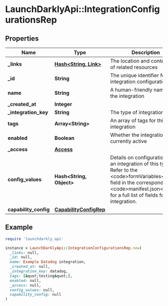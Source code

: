 # LaunchDarklyApi::IntegrationConfigurationsRep

## Properties

| Name | Type | Description | Notes |
| ---- | ---- | ----------- | ----- |
| **_links** | [**Hash&lt;String, Link&gt;**](Link.md) | The location and content type of related resources |  |
| **_id** | **String** | The unique identifier for this integration configuration |  |
| **name** | **String** | A human-friendly name for the integration |  |
| **_created_at** | **Integer** |  | [optional] |
| **_integration_key** | **String** | The type of integration | [optional] |
| **tags** | **Array&lt;String&gt;** | An array of tags for this integration | [optional] |
| **enabled** | **Boolean** | Whether the integration is currently active | [optional] |
| **_access** | [**Access**](Access.md) |  | [optional] |
| **config_values** | **Hash&lt;String, Object&gt;** | Details on configuration for an integration of this type. Refer to the &lt;code&gt;formVariables&lt;/code&gt; field in the corresponding &lt;code&gt;manifest.json&lt;/code&gt; for a full list of fields for each integration. | [optional] |
| **capability_config** | [**CapabilityConfigRep**](CapabilityConfigRep.md) |  | [optional] |

## Example

```ruby
require 'launchdarkly_api'

instance = LaunchDarklyApi::IntegrationConfigurationsRep.new(
  _links: null,
  _id: null,
  name: Example Datadog integration,
  _created_at: null,
  _integration_key: datadog,
  tags: [&quot;testing&quot;],
  enabled: null,
  _access: null,
  config_values: null,
  capability_config: null
)
```

